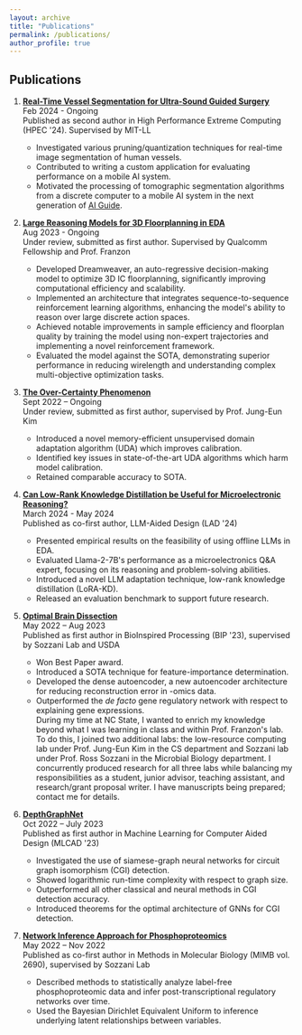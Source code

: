 ```yaml
---
layout: archive
title: "Publications"
permalink: /publications/
author_profile: true
---
```


## Publications

1. **[Real-Time Vessel Segmentation for Ultra-Sound Guided Surgery](null)**  
   Feb 2024 - Ongoing  
   Published as second author in High Performance Extreme Computing (HPEC '24). Supervised by MIT-LL  
   - Investigated various pruning/quantization techniques for real-time image segmentation of human vessels.
   - Contributed to writing a custom application for evaluating performance on a mobile AI system.
   - Motivated the processing of tomographic segmentation algorithms from a discrete computer to a mobile AI system in the next generation of [AI Guide](https://www.ll.mit.edu/sites/default/files/other/doc/2023-02/TVO_Technology_Highlight_15_AIGUIDE.pdf).

2. **[Large Reasoning Models for 3D Floorplanning in EDA](https://arxiv.org/pdf/2406.10538)**  
   Aug 2023 - Ongoing  
   Under review, submitted as first author. Supervised by Qualcomm Fellowship and Prof. Franzon  
   - Developed Dreamweaver, an auto-regressive decision-making model to optimize 3D IC floorplanning, significantly improving computational efficiency and scalability.
   - Implemented an architecture that integrates sequence-to-sequence reinforcement learning algorithms, enhancing the model's ability to reason over large discrete action spaces.
   - Achieved notable improvements in sample efficiency and floorplan quality by training the model using non-expert trajectories and implementing a novel reinforcement framework.
   - Evaluated the model against the SOTA, demonstrating superior performance in reducing wirelength and understanding complex multi-objective optimization tasks.

3. **[The Over-Certainty Phenomenon](https://arxiv.org/abs/2404.16168)**  
   Sept 2022 – Ongoing  
   Under review, submitted as first author, supervised by Prof. Jung-Eun Kim  
   - Introduced a novel memory-efficient unsupervised domain adaptation algorithm (UDA) which improves calibration.
   - Identified key issues in state-of-the-art UDA algorithms which harm model calibration.
   - Retained comparable accuracy to SOTA.

4. **[Can Low-Rank Knowledge Distillation be Useful for Microelectronic Reasoning?](https://arxiv.org/abs/2406.13808)**  
   March 2024 - May 2024  
   Published as co-first author, LLM-Aided Design (LAD '24)  
   - Presented empirical results on the feasibility of using offline LLMs in EDA.
   - Evaluated Llama-2-7B's performance as a microelectronics Q&A expert, focusing on its reasoning and problem-solving abilities.
   - Introduced a novel LLM adaptation technique, low-rank knowledge distillation (LoRA-KD).
   - Released an evaluation benchmark to support future research.

5. **[Optimal Brain Dissection](https://ieeexplore.ieee.org/document/10379275)**  
   May 2022 – Aug 2023  
   Published as first author in BioInspired Processing (BIP '23), supervised by Sozzani Lab and USDA  
   - Won Best Paper award.
   - Introduced a SOTA technique for feature-importance determination.
   - Developed the dense autoencoder, a new autoencoder architecture for reducing reconstruction error in -omics data.
   - Outperformed the *de facto* gene regulatory network with respect to explaining gene expressions.  
   During my time at NC State, I wanted to enrich my knowledge beyond what I was learning in class and within Prof. Franzon's lab. To do this, I joined two additional labs: the low-resource computing lab under Prof. Jung-Eun Kim in the CS department and Sozzani lab under Prof. Ross Sozzani in the Microbial Biology department. I concurrently produced research for all three labs while balancing my responsibilities as a student, junior advisor, teaching assistant, and research/grant proposal writer. I have manuscripts being prepared; contact me for details.

6. **[DepthGraphNet](https://ieeexplore.ieee.org/abstract/document/10299839)**  
   Oct 2022 – July 2023  
   Published as first author in Machine Learning for Computer Aided Design (MLCAD '23)  
   - Investigated the use of siamese-graph neural networks for circuit graph isomorphism (CGI) detection.
   - Showed logarithmic run-time complexity with respect to graph size.
   - Outperformed all other classical and neural methods in CGI detection accuracy.
   - Introduced theorems for the optimal architecture of GNNs for CGI detection.

7. **[Network Inference Approach for Phosphoproteomics](https://link.springer.com/protocol/10.1007/978-1-0716-3327-4_27)**  
   May 2022 – Nov 2022  
   Published as co-first author in Methods in Molecular Biology (MIMB vol. 2690), supervised by Sozzani Lab  
   - Described methods to statistically analyze label-free phosphoproteomic data and infer post-transcriptional regulatory networks over time.
   - Used the Bayesian Dirichlet Equivalent Uniform to inference underlying latent relationships between variables.

